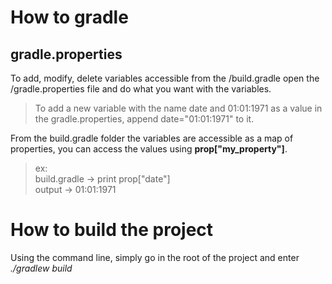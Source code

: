 # How to gradle
## gradle.properties

To add, modify, delete variables accessible from the /build.gradle open the /gradle.properties file and do what you want with the variables.

> To add a new variable with the name date and 01:01:1971 as a value in the gradle.properties, append date="01:01:1971" to it.

From the build.gradle folder the variables are accessible as a map of properties, you can access the values using **prop["my_property"]**.

> ex:   
> build.gradle -> print prop["date"]   
> output -> 01:01:1971

# How to build the project

Using the command line, simply go in the root of the project and enter *./gradlew build*